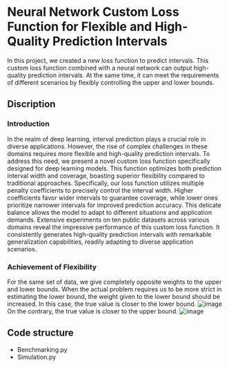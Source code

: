 # Neural Network Custom Loss Function for Flexible and High-Quality Prediction Intervals
In this project, we created a new loss function to predict intervals. This custom loss function combined with a neural network can output high-quality prediction intervals. At the same time, it can meet the requirements of different scenarios by flexibly controlling the upper and lower bounds.

## Discription
### Introduction
In the realm of deep learning, interval prediction plays a crucial role in diverse applications. However, the rise of complex challenges in these domains requires more flexible and high-quality prediction intervals. To address this need, we present a novel custom loss function specifically designed for deep learning models. This function optimizes both prediction interval width and coverage, boasting superior flexibility compared to traditional approaches. Specifically, our loss function utilizes multiple penalty coefficients to precisely control the interval width. Higher coefficients favor wider intervals to guarantee coverage, while lower ones prioritize narrower intervals for improved prediction accuracy. This delicate balance allows the model to adapt to different situations and application
demands. Extensive experiments on ten public datasets across various domains reveal the impressive performance of this custom loss function. It consistently generates high-quality prediction intervals with remarkable generalization capabilities, readily adapting to diverse application scenarios.
### Achievement of Flexibility
For the same set of data, we give completely opposite weights to the upper and lower bounds. When the actual problem requires us to be more strict in estimating the lower bound, the weight given to the lower bound should be increased. In this case, the true value is closer to the lower bound.
![image]([https://github.com/HAOYUAN521/Qualifying-Exam/blob/main/Images/strict%20lower%20bound.png](https://github.com/HAOYUAN521/Custom-loss-function-for-Interval-prediction/blob/main/Images/strict%20lower%20bound.png))
On the contrary, the true value is closer to the upper bound.
![image]([https://github.com/HAOYUAN521/Qualifying-Exam/blob/main/Images/strict%20upper%20bound.png](https://github.com/HAOYUAN521/Custom-loss-function-for-Interval-prediction/blob/main/Images/strict%20upper%20bound.png))


## Code structure
 * Benchmarking.py
 * Simulation.py
